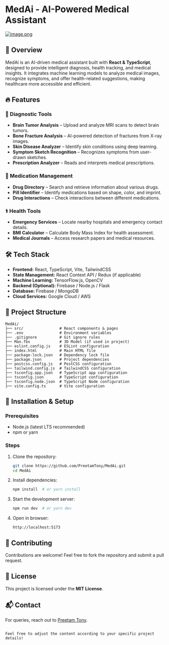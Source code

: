 # MedAi - AI-Powered Medical Assistant

[![image.png](https://i.postimg.cc/PJTmksLb/image.png)](https://postimg.cc/KkpKnWD4)

## 🚀 Overview
MedAi is an AI-driven medical assistant built with **React & TypeScript**, designed to provide intelligent diagnosis, health tracking, and medical insights. It integrates machine learning models to analyze medical images, recognize symptoms, and offer health-related suggestions, making healthcare more accessible and efficient.

## 🔥 Features
### 🏥 Diagnostic Tools
- **Brain Tumor Analysis** – Upload and analyze MRI scans to detect brain tumors.
- **Bone Fracture Analysis** – AI-powered detection of fractures from X-ray images.
- **Skin Disease Analyzer** – Identify skin conditions using deep learning.
- **Symptom Sketch Recognition** – Recognizes symptoms from user-drawn sketches.
- **Prescription Analyzer** – Reads and interprets medical prescriptions.

### 💊 Medication Management
- **Drug Directory** – Search and retrieve information about various drugs.
- **Pill Identifier** – Identify medications based on shape, color, and imprint.
- **Drug Interactions** – Check interactions between different medications.

### ⚕️ Health Tools
- **Emergency Services** – Locate nearby hospitals and emergency contact details.
- **BMI Calculator** – Calculate Body Mass Index for health assessment.
- **Medical Journals** – Access research papers and medical resources.

## 🛠️ Tech Stack
- **Frontend:** React, TypeScript, Vite, TailwindCSS
- **State Management:** React Context API / Redux (if applicable)
- **Machine Learning:** TensorFlow.js, OpenCV
- **Backend (Optional):** Firebase / Node.js / Flask
- **Database:** Firebase / MongoDB
- **Cloud Services:** Google Cloud / AWS

## 📁 Project Structure
```
MedAi/
├── src/                # React components & pages
├── .env                # Environment variables
├── .gitignore          # Git ignore rules
├── Man.fbx             # 3D Model (if used in project)
├── eslint.config.js    # ESLint configuration
├── index.html          # Main HTML file
├── package-lock.json   # Dependency lock file
├── package.json        # Project dependencies
├── postcss.config.js   # PostCSS configuration
├── tailwind.config.js  # TailwindCSS configuration
├── tsconfig.app.json   # TypeScript app configuration
├── tsconfig.json       # TypeScript configuration
├── tsconfig.node.json  # TypeScript Node configuration
├── vite.config.ts      # Vite configuration
```

## 🚀 Installation & Setup
### Prerequisites
- Node.js (latest LTS recommended)
- npm or yarn

### Steps
1. Clone the repository:
   ```bash
   git clone https://github.com/PreetamTony/MedAi.git
   cd MedAi
   ```
2. Install dependencies:
   ```bash
   npm install  # or yarn install
   ```
3. Start the development server:
   ```bash
   npm run dev  # or yarn dev
   ```
4. Open in browser:
   ```
   http://localhost:5173
   ```

## 🤝 Contributing
Contributions are welcome! Feel free to fork the repository and submit a pull request.

## 📜 License
This project is licensed under the **MIT License**.

## 📬 Contact
For queries, reach out to [Preetam Tony](mailto:your-email@example.com).
```

Feel free to adjust the content according to your specific project details!
